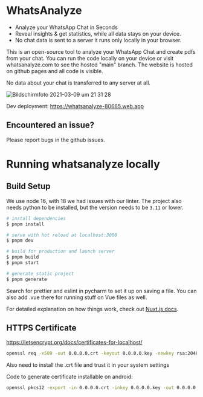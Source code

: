 # WhatsAnalyze

- Analyze your WhatsApp Chat in Seconds
- Reveal insights & get statistics, while all data stays on your device.
- No chat data is sent to a server it runs only locally in your browser.
 
This is an open-source tool to analyze your WhatsApp Chat and create pdfs from your chat. You can run the code locally on your device or visit whatsanalyze.com to see the hosted "main" branch. The website is hosted on github pages and all code is visible. 

No data about your chat is transferred to any server at all.

![Bildschirmfoto 2021-03-09 um 21 31 28](https://user-images.githubusercontent.com/32100482/110533954-d192e880-811e-11eb-9a0f-ba630014f350.png)

Dev deployment: https://whatsanalyze-80665.web.app

## Encountered an issue?

Please report bugs in the github issues.

# Running whatsanalyze locally

## Build Setup
We use node 16, with 18 we had issues with our linter. The project also needs python to be installed, but the version needs to be `3.11` or lower.

```bash
# install dependencies
$ pnpm install

# serve with hot reload at localhost:3000
$ pnpm dev

# build for production and launch server
$ pnpm build
$ pnpm start

# generate static project
$ pnpm generate
```

Search for prettier and eslint in pycharm to set it up on saving a file. 
You can also add .vue there for running stuff on Vue files as well.

For detailed explanation on how things work, check out [Nuxt.js docs](https://nuxtjs.org).

## HTTPS Certificate

https://letsencrypt.org/docs/certificates-for-localhost/
```bash
openssl req -x509 -out 0.0.0.0.crt -keyout 0.0.0.0.key -newkey rsa:2048 -nodes -sha256 -subj '/CN=localhost' -extensions EXT -config <( printf "[dn]\nCN=localhost\n[req]\ndistinguished_name = dn\n[EXT]\nsubjectAltName=DNS:localhost\nkeyUsage=digitalSignature\nextendedKeyUsage=serverAuth")
```
Also need to install the .crt file and trust it in your system settings

Code to generate certificate installable on android:
```bash
openssl pkcs12 -export -in 0.0.0.0.crt -inkey 0.0.0.0.key -out 0.0.0.0.p12
```

